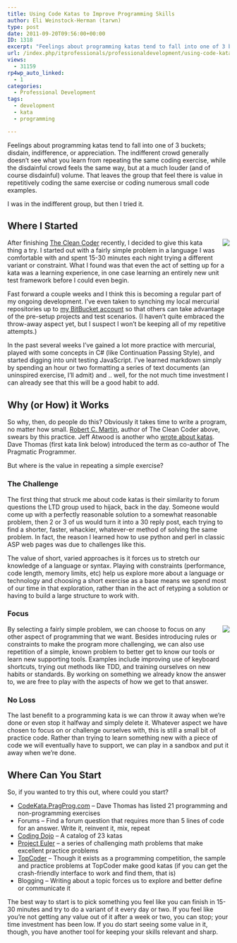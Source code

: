 ```yaml
---
title: Using Code Katas to Improve Programming Skills
author: Eli Weinstock-Herman (tarwn)
type: post
date: 2011-09-20T09:56:00+00:00
ID: 1318
excerpt: "Feelings about programming katas tend to fall into one of 3 buckets; disdain, indifference, or appreciation. The indifferent crowd generally doesn't see what you learn from repeating the same coding exercise, while the disdainful crowd feels the same way, but at a much louder (and of course disdainful) volume. That leaves the group that feel there is value in repetitively coding the same exercise or coding numerous small code examples."
url: /index.php/itprofessionals/professionaldevelopment/using-code-katas-to-improve/
views:
  - 31159
rp4wp_auto_linked:
  - 1
categories:
  - Professional Development
tags:
  - development
  - kata
  - programming

---
```

Feelings about programming katas tend to fall into one of 3 buckets; disdain, indifference, or appreciation. The indifferent crowd generally doesn&#8217;t see what you learn from repeating the same coding exercise, while the disdainful crowd feels the same way, but at a much louder (and of course disdainful) volume. That leaves the group that feel there is value in repetitively coding the same exercise or coding numerous small code examples.

I was in the indifferent group, but then I tried it.

## Where I Started

<img src="http://tiernok.com/LTDBlog/clock.png" style="float: right; margin: 0px 0px 10px 10px" />

After finishing [The Clean Coder][1] recently, I decided to give this kata thing a try. I started out with a fairly simple problem in a language I was comfortable with and spent 15-30 minutes each night trying a different variant or constraint. What I found was that even the act of setting up for a kata was a learning experience, in one case learning an entirely new unit test framework before I could even begin.

Fast forward a couple weeks and I think this is becoming a regular part of my ongoing development. I&#8217;ve even taken to synching my local mercurial repositories up to [my BitBucket account][2] so that others can take advantage of the pre-setup projects and test scenarios. (I haven&#8217;t quite embraced the throw-away aspect yet, but I suspect I won&#8217;t be keeping all of my repetitive attempts.)

In the past several weeks I&#8217;ve gained a lot more practice with mercurial, played with some concepts in C# (like Continuation Passing Style), and started digging into unit testing JavaScript. I&#8217;ve learned markdown simply by spending an hour or two formatting a series of text documents (an uninspired exercise, I&#8217;ll admit) and .. well, for the not much time investment I can already see that this will be a good habit to add.

## Why (or How) it Works

So why, then, do people do this? Obviously it takes time to write a program, no matter how small. [Robert C. Martin][3], author of The Clean Coder above, swears by this practice. Jeff Atwood is another who [wrote about katas][4]. Dave Thomas (first kata link below) introduced the term as co-author of The Pragmatic Programmer. 

But where is the value in repeating a simple exercise?

### The Challenge

The first thing that struck me about code katas is their similarity to forum questions the LTD group used to hijack, back in the day. Someone would come up with a perfectly reasonable solution to a somewhat reasonable problem, then 2 or 3 of us would turn it into a 30 reply post, each trying to find a shorter, faster, whackier, whatever-er method of solving the same problem. In fact, the reason I learned how to use python and perl in classic ASP web pages was due to challenges like this.

The value of short, varied approaches is it forces us to stretch our knowledge of a language or syntax. Playing with constraints (performance, code length, memory limits, etc) help us explore more about a language or technology and choosing a short exercise as a base means we spend most of our time in that exploration, rather than in the act of retyping a solution or having to build a large structure to work with.

### Focus

<img src="http://tiernok.com/LTDBlog/Scores2.png" style="float: right; margin: 0px 0px 10px 10px" />

By selecting a fairly simple problem, we can choose to focus on any other aspect of programming that we want. Besides introducing rules or constraints to make the program more challenging, we can also use repetition of a simple, known problem to better get to know our tools or learn new supporting tools. Examples include improving use of keyboard shortcuts, trying out methods like TDD, and training ourselves on new habits or standards. By working on something we already know the answer to, we are free to play with the aspects of how we get to that answer.

### No Loss

The last benefit to a programming kata is we can throw it away when we&#8217;re done or even stop it halfway and simply delete it. Whatever aspect we have chosen to focus on or challenge ourselves with, this is still a small bit of practice code. Rather than trying to learn something new with a piece of code we will eventually have to support, we can play in a sandbox and put it away when we&#8217;re done.

## Where Can You Start

So, if you wanted to try this out, where could you start?

  * [CodeKata.PragProg.com][5] &#8211; Dave Thomas has listed 21 programming and non-programming exercises
  * Forums &#8211; Find a forum question that requires more than 5 lines of code for an answer. Write it, reinvent it, mix, repeat
  * [Coding Dojo][6] &#8211; A catalog of 23 katas
  * [Project Euler][7] &#8211; a series of challenging math problems that make excellent practice problems
  * [TopCoder][8] &#8211; Though it exists as a programming competition, the sample and practice problems at TopCoder make good katas (if you can get the crash-friendly interface to work and find them, that is)
  * Blogging &#8211; Writing about a topic forces us to explore and better define or communicate it

The best way to start is to pick something you feel like you can finish in 15-30 minutes and try to do a variant of it every day or two. If you feel like you&#8217;re not getting any value out of it after a week or two, you can stop; your time investment has been low. If you do start seeing some value in it, though, you have another tool for keeping your skills relevant and sharp.

 [1]: http://www.amazon.com/gp/product/0137081073 "The Clean Coder at Amazon"
 [2]: http://bitbucket.org/tarwn "Go to my BitBucket account"
 [3]: http://www.objectmentor.com/omTeam/martin_r.html
 [4]: http://www.codinghorror.com/blog/2008/06/the-ultimate-code-kata.html
 [5]: http://codekata.pragprog.com/
 [6]: http://codingdojo.org/cgi-bin/wiki.pl?KataCatalogue
 [7]: http://projecteuler.net/
 [8]: http://topcoder.com/